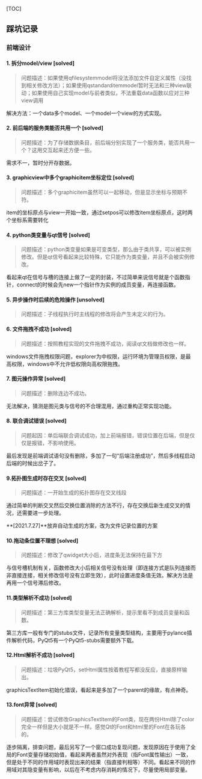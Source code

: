 

[TOC]

## 踩坑记录

### 前端设计

#### 1. 拆分model/view [solved]

> 问题描述：如果使用qfilesystemmodel将没法添加文件自定义属性（没找到相关修改方法）；如果使用qstandarditemmodel暂时无法和三种view联动；如果使用自己实现model与前者类似，不法重载data函数以应对三种view调用

解决方法：一个data多个model、一个model一个view的方式实现。

#### 2. 前后端的服务类能否共用一个 [solved]

> 问题描述：为了存储数据条目，前后端分别实现了一个服务类，能否共用一个？这用交互起来还方便一些。

需求不一，暂时分开存数据。

#### 3. graphicview中多个graphicitem坐标定位 [solved]

> 问题描述：多个graphicitem虽然可以一起移动，但是显示坐标与预期不符。

item的坐标原点与view一开始一致，通过setpos可以修改item坐标原点，这时两个坐标系需要转化

#### 4. python类变量与qt信号 [solved]

> 问题描述：python类变量如果是可变类型，那么由于类共享，可以被实例修改。但是qt信号看起来比较特殊，它只能作为类变量，并且不会被实例修改。

看起来qt在信号与槽的连接上做了一定的封装，不过简单来说信号就是个函数指针，connect的时候会先new一个指针作为实例的成员变量，再连接函数。

#### 5. 异步操作时后续的危险操作 [unsolved]

> 问题描述：子线程执行时主线程的修改将会产生未定义的行为。

#### 6. 文件拖拽不成功 [solved]

> 问题描述：按照教程实现的文件拖拽不成功，阅读qt文档做修改也一样。

windows文件拖拽权限问题，explorer为中权限，运行环境为管理员权限，是最高权限，windows中不允许低权限向高权限拖拽。

#### 7. 图元操作异常 [solved]

> 问题描述：删除连边不成功。

无法解决，猜测是图元类与信号的不合理混用，通过重构正常实现功能。

#### 8. 联合调试错误 [solved]

> 问题起因：单后端联合调试成功，加上前端报错，错误位置在后端，但是仅仅是报错，不影响使用。

最后发现是前端调试语句没有删除，多加了一句“后端注册成功”，然后多线程启动后端的时候出岔子了。

#### 9.拓扑图生成时存在交叉 [solved]

> 问题描述：一开始生成的拓扑图存在交叉线段

通过简单的判断交叉然后交换位置消除的方法不行，存在交换后新生成交叉的情况，还需要进一步处理。

**[2021.7.27]**放弃自动生成的方案，改为文件记录位置的方案

#### 10.拖动条位置不理想 [solved]

> 问题描述：修改了qwidget大小后，进度条无法保持在最下方

与信号槽机制有关，函数修改大小后相关信号没有处理（即连接方式是队列连接而非直接连接，相关修改信号没有立即生效），此时设置进度条值无效。解决方法是再用一个信号滞后修改。

#### 11.类型解析不成功 [solved]

> 问题描述：第三方库类型变量无法正确解析，提示里看不到成员变量和函数。

第三方库一般有专门的stubs文件，记录所有变量类型结构，主要用于pylance插件解析代码，PyQt5有一个PyQt5-stubs需要额外下载。

#### 12.Html解析不成功 [solved]

> 问题描述：垃圾PyQt5，setHtml属性按着教程写都没反应，直接原样输出。

graphicsTextItem初始化错误，看起来是多加了一个parent的缘故，有点神奇。

#### 13.font异常 [solved]

> 问题描述：尝试修改GraphicsTextItem的Font类，现在两份Html除了color完全一样但是大小就是不一样。感觉Qt的Font和html里的Font在各玩各的。

逐步隔离，排查问题，最后另写了一个窗口成功复现问题，发现原因在于使用了全局的Font变量存储初始值，看起来两者虽然对外表现（指Font属性输出）一致，但是处于不同的作用域时表现出来的结果（指直接判相等）不同。看起来不同的作用域对其隐变量有影响，以后在不考虑内存消耗的情况下，尽量使用局部变量。

